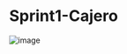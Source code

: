 # Sprint1-Cajero
![image](https://user-images.githubusercontent.com/96261554/191855096-af1cf8cf-9d01-4b15-8d51-7899e6f709b7.png)

